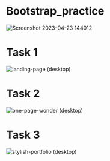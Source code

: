 # Bootstrap_practice

![Screenshot 2023-04-23 144012](https://user-images.githubusercontent.com/118416218/233826613-e4e36b34-cfd1-4b1a-a198-9f3780d190ff.png)


# Task 1

![landing-page (desktop)](https://user-images.githubusercontent.com/118416218/233826555-a8104b0f-89f9-4a05-aca8-03be9a31aaec.jpg)

# Task 2

![one-page-wonder (desktop)](https://user-images.githubusercontent.com/118416218/233826498-790392fd-2e96-407f-89c4-5a36188a8d7d.png)

# Task 3

![stylish-portfolio (desktop)](https://user-images.githubusercontent.com/118416218/233826444-2745f60a-cf6f-48ff-a933-9d7540f57017.png)
